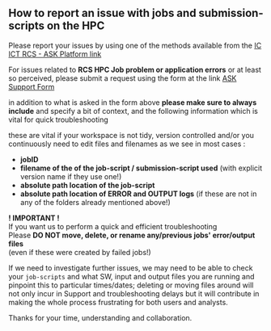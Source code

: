 
## How to report an issue with jobs and submission-scripts on the HPC

Please report your issues by using one of the methods available from the [IC ICT RCS - ASK Platform link](https://www.imperial.ac.uk/admin-services/ict/self-service/research-support/rcs/support/help/)  

For issues related to **RCS HPC Job problem or application errors** or at least so perceived,
please submit a request using the form at the link [ASK Support Form](https://servicemgt.imperial.ac.uk/ask?id=sc_cat_item&sys_id=9628c3e81bff7810d96ceb91b24bcb89)  


in addition to what is asked in the form above
**please make sure to always include** and specify a bit of context, and the following information which is vital for quick troubleshooting

these are vital if your workspace is not tidy, version controlled and/or you continuously need to edit files and filenames as we see in most cases :  

- **jobID**    
- **filename of the of the job-script / submission-script used** (with explicit version name if they use one!)
- **absolute path location of the job-script**    
- **absolute path location of ERROR and OUTPUT logs** (if these are not in any of the folders already mentioned above!)

**! IMPORTANT !**  
If you want us to perform a quick and efficient troubleshooting   
Please **DO NOT move, delete, or rename any/previous jobs' error/output files**  
(even if these were created by failed jobs!)   

If we need to investigate further issues, we may need to be able to check your `job-scripts` and what SW, input and output files you are running and pinpoint this to particular times/dates;  deleting or moving files around will not only incur in Support and troubleshooting delays but it will contribute in making the whole process frustrating for both users and analysts.   

Thanks for your time, understanding and collaboration.  